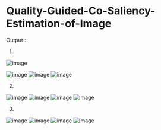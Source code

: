 # Quality-Guided-Co-Saliency-Estimation-of-Image

Output :

1)
![image](https://user-images.githubusercontent.com/52687608/137984678-2ebe89a1-61ad-4b2a-9b62-066bbcbd35b5.png)

![image](https://user-images.githubusercontent.com/52687608/137984776-772ca838-51db-4405-b140-15221e4fd68e.png)
![image](https://user-images.githubusercontent.com/52687608/137984836-60c4779f-2124-4231-85b1-aedb67bb1ee7.png)
![image](https://user-images.githubusercontent.com/52687608/137984855-09f7dd32-d882-4d8f-8d6a-f1560d8a712c.png)

2)
![image](https://user-images.githubusercontent.com/52687608/137984908-03170fda-5358-4e02-8575-66e4e2c6e305.png)
![image](https://user-images.githubusercontent.com/52687608/137984939-c7864f3e-77cc-4b38-86f2-ecba9616b631.png)
![image](https://user-images.githubusercontent.com/52687608/137984989-aea82c5f-733a-4179-bb7f-46fefeeadf57.png)
![image](https://user-images.githubusercontent.com/52687608/137985009-980655ea-1b09-483f-a65f-216744400f5c.png)

3)
![image](https://user-images.githubusercontent.com/52687608/137985041-e53af71a-727e-4b2d-94b0-c6d07259ecfc.png)
![image](https://user-images.githubusercontent.com/52687608/137985057-67dd3774-288c-4768-aa8d-6f8075a1ee29.png)
![image](https://user-images.githubusercontent.com/52687608/137985101-7ae3fcaf-a43e-46c0-bcbd-fe856a2b973a.png)
![image](https://user-images.githubusercontent.com/52687608/137985130-736f010c-4c6e-4d83-8efa-315f9748573f.png)
